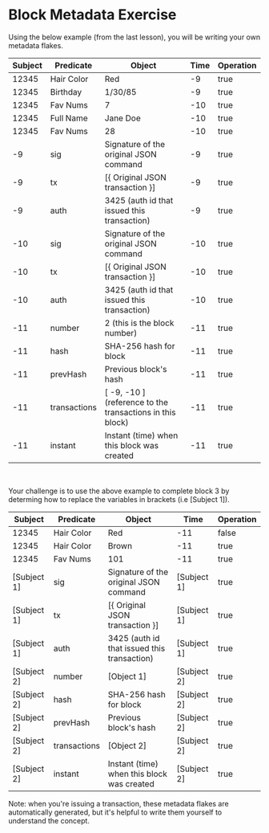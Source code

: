 # Block Metadata Exercise

Using the below example (from the last lesson), you will be writing your own metadata flakes.

Subject | Predicate | Object | Time | Operation
-- | -- | -- | -- | --
12345 | Hair Color | Red | -9 | true
12345 | Birthday | 1/30/85 | -9 | true
12345 | Fav Nums | 7 | -10 | true
12345 | Full Name | Jane Doe | -10 | true
12345 | Fav Nums | 28 | -10 | true
-9 | sig | Signature of the original JSON command | -9 | true
-9 | tx | [{ Original JSON transaction }] | -9 |true
-9 | auth | 3425 (auth id that issued this transaction) | -9 | true
-10 | sig | Signature of the original JSON command | -10 | true
-10 | tx | [{ Original JSON transaction }] | -10 |true
-10 | auth | 3425 (auth id that issued this transaction) | -10 | true
-11 | number | 2 (this is the block number) | -11 | true
-11 | hash | SHA-256 hash for block | -11 | true
-11| prevHash | Previous block's hash | -11 | true
-11 | transactions| [ -9, -10 ] (reference to the transactions in this block) | -11 | true
-11 | instant | Instant (time) when this block was created | -11 | true
<br/>

Your challenge is to use the above example to complete block 3 by determing how to replace the variables in brackets (i.e [Subject 1]).

Subject | Predicate | Object | Time | Operation
-- | -- | -- | -- | --
12345 | Hair Color | Red | -11 | false
12345 | Hair Color | Brown | -11 | true
12345 | Fav Nums | 101 | -11 | true
[Subject 1] | sig | Signature of the original JSON command | [Subject 1] | true
[Subject 1]  | tx | [{ Original JSON transaction }] | [Subject 1] |true
[Subject 1]  | auth | 3425 (auth id that issued this transaction) | [Subject 1]  | true
[Subject 2] | number | [Object 1] | [Subject 2] | true
[Subject 2] | hash | SHA-256 hash for block | [Subject 2] | true
[Subject 2] | prevHash | Previous block's hash | [Subject 2] | true
[Subject 2] | transactions| [Object 2] | [Subject 2] | true
[Subject 2] | instant | Instant (time) when this block was created | [Subject 2] | true

Note: when you're issuing a transaction, these metadata flakes are automatically generated, but it's helpful to write them yourself to understand the concept.
